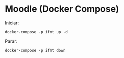 # Moodle (Docker Compose)

Iniciar:

```
docker-compose -p ifmt up -d
```

Parar:

```
docker-compose -p ifmt down
```
